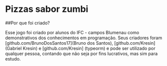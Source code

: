 # Pizzas sabor zumbi

##Por que foi criado?

  Esse jogo foi criado por alunos do IFC - campos Blumenau como demonstrativos dos conhecimentos em programação. Seus criadores foram [github.com/BrunoDosSantos17](Bruno dos Santos), [github.com/Kresin](Gabriel Kresin) e [github.com/Kresin] (typeorm) e pode ser utilizado por qualquer pessoa, contando que não seja por fins lucrativos, mas sim para estudo.
